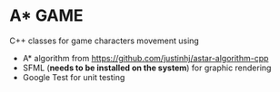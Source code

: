 # A* GAME

C++ classes for game characters movement using 
* A* algorithm from https://github.com/justinhj/astar-algorithm-cpp 
* SFML (**needs to be installed on the system**) for graphic rendering
* Google Test for unit testing